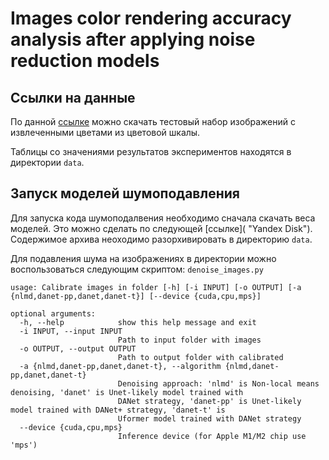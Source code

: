 # Images color rendering accuracy analysis after applying noise reduction models

## Ссылки на данные
По данной [ссылке](https://disk.yandex.ru/d/H-GxaeR01etD8w "Yandex Disk") можно скачать 
тестовый набор изображений с извлеченными цветами из цветовой шкалы.

Таблицы со значениями результатов экспериментов находятся в директории `data`.

## Запуск моделей шумоподавления
Для запуска кода шумоподалвения необходимо сначала скачать веса моделей.
Это можно сделать по следующей [ссылке]( "Yandex Disk").
Содержимое архива неоходимо разорхивировать в директорию `data`.

Для подавления шума на изображениях в директории можно воспользоваться следующим
скриптом: `denoise_images.py`
```shell
usage: Calibrate images in folder [-h] [-i INPUT] [-o OUTPUT] [-a {nlmd,danet-pp,danet,danet-t}] [--device {cuda,cpu,mps}]

optional arguments:
  -h, --help            show this help message and exit
  -i INPUT, --input INPUT
                        Path to input folder with images
  -o OUTPUT, --output OUTPUT
                        Path to output folder with calibrated
  -a {nlmd,danet-pp,danet,danet-t}, --algorithm {nlmd,danet-pp,danet,danet-t}
                        Denoising approach: 'nlmd' is Non-local means denoising, 'danet' is Unet-likely model trained with
                        DANet strategy, 'danet-pp' is Unet-likely model trained with DANet+ strategy, 'danet-t' is
                        Uformer model trained with DANet strategy
  --device {cuda,cpu,mps}
                        Inference device (for Apple M1/M2 chip use 'mps')
```